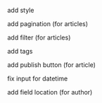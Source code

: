 add style

add pagination (for articles)

add filter (for articles)

add tags

add publish button (for article)

fix input for datetime

add field location (for author)
